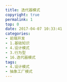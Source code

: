 ```yaml
---
title: 迭代器模式
copyright: true
permalink: 1
top: 0
date: 2017-04-07 10:33:41
categories:
- 前端开发
- 1.基础知识
- 4.设计模式
- 3.行为型
- 16.迭代器模式
tags:
- 4.设计模式
- 抽象工厂模式
---
```

